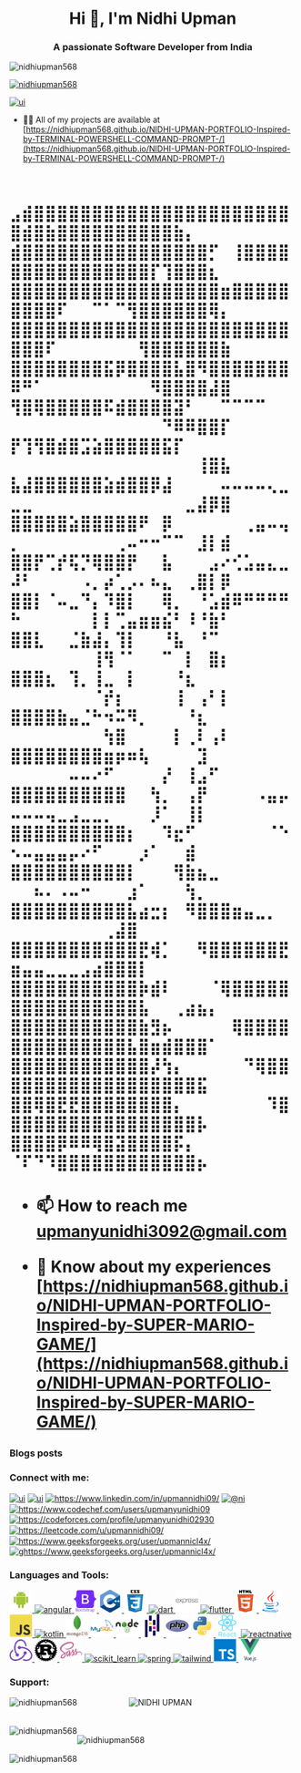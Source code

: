 <h1 align="center">Hi 👋, I'm Nidhi Upman</h1>
<h3 align="center">A passionate Software Developer from India</h3>

<p align="left"> <img src="https://komarev.com/ghpvc/?username=nidhiupman568&label=Profile%20views&color=0e75b6&style=flat" alt="nidhiupman568" /> </p>

<p align="left"> <a href="https://github.com/ryo-ma/github-profile-trophy"><img src="https://github-profile-trophy.vercel.app/?username=nidhiupman568" alt="nidhiupman568" /></a> </p>

<p align="left"> <a href="https://twitter.com/ui" target="blank"><img src="https://img.shields.io/twitter/follow/ui?logo=twitter&style=for-the-badge" alt="ui" /></a> </p>

- 👨‍💻 All of my projects are available at [https://nidhiupman568.github.io/NIDHI-UPMAN-PORTFOLIO-Inspired-by-TERMINAL-POWERSHELL-COMMAND-PROMPT-/](https://nidhiupman568.github.io/NIDHI-UPMAN-PORTFOLIO-Inspired-by-TERMINAL-POWERSHELL-COMMAND-PROMPT-/)

 ⠀<h1>⣠⣾⣿⣿⣿⣿⣿⣿⣿⣿⣿⣿⣿⣿⣿⣿⣿⣿⣿⣿⣿⣿⣿⣿⣿⣾⣿⣷⣿⣿⣿⣿⣿⣿⣿⣿⣿⣿⣷⡄⠀⠀
    ⣾⣿⣿⣿⣿⣿⣿⣿⣿⣿⣿⣿⣿⣿⣿⣿⣿⡋⠀⢸⣿⣿⣿⣿⣿⣿⣿⣿⣿⣿⣿⣿⣿⣿⣿⣿⡏⢹⣿⣿⣿⣆⠀
    ⣿⣿⣿⣿⣿⣿⣿⣿⣿⣿⣿⣿⣿⣿⣿⣿⣿⣿⣶⣿⣿⣿⣿⣿⣿⣿⣿⣿⠏⠀⠀⠉⠁⠉⢻⣿⣿⣿⣿⣿⣿⢿⡄
    ⣿⣿⣿⣿⣿⣿⣿⣿⣿⣿⣿⣿⣿⣿⣿⣿⣿⣿⣿⣿⣿⣿⣿⣿⣿⣿⣿⠏⠀⠀⠀⠀⠀⠀⠀⢻⣿⣿⣿⣿⣿⣿⣷
    ⣿⣿⣿⣿⣿⣿⣿⣿⣯⡿⣿⣿⣿⣿⣧⣿⠻⣿⣿⣿⣿⣿⣿⣿⠿⠛⠁⠀⠀⠀⠀⠀⠀⠀⠀⠀⠻⣿⣿⣿⣿⣼⣿
    ⢻⣿⢿⣿⣿⣿⣿⣿⠯⣾⣿⣿⣿⣿⣽⠃⠀⠀⠉⠉⠉⠉⠀⠀⠀⠀⠀⠀⠀⠀⠀⠀⠀⠀⠀⠀⠀⠙⠿⠿⣿⣿⡏
    ⡟⢹⢻⣿⣾⣿⣩⣵⣿⣿⣿⣿⣿⣯⡏⠀⠀⠀⠀⠀⠀⠀⠀⠀⠀⠀⠀⠀⠀⠀⠀⠀⠀⠀⠀⠀⠀⠀⠀⠀⢸⣿⣧
    ⣧⣼⣿⣿⣿⣿⣿⣿⣵⣾⣿⣿⡿⣼⠀⠀⠀⠀⠤⠤⠤⠤⢄⣀⣀⣀⠀⠀⠀⠀⠀⠀⠀⠀⠀⠀⠀⠀⠀⣀⣼⡿⣿
    ⣿⣿⣿⣿⣿⣵⣿⣿⣿⣿⣿⠟⠀⡿⠀⠀⠀⠀⠀⠀⢀⣤⠤⢤⡀⠀⠀⠀⠀⠀⠀⠀⠀⢀⠤⠒⠒⠉⠉⠀⣸⡇⣾
    ⣿⣿⡟⢉⡞⢯⡙⢿⣿⣿⡟⠀⠀⣧⠀⠀⠀⣠⠔⢊⣡⣤⣄⣀⠼⠃⠀⠀⠀⠀⠠⡀⡴⢁⡠⠄⠦⣄⠀⢀⣿⡇⡿
    ⣿⣿⡇⠈⠤⣀⠙⡄⠹⣿⡇⠀⠀⢿⡀⠀⠘⣡⣾⠿⠛⠛⠛⠛⠓⠀⠀⠀⠀⠀⠀⡇⡇⢉⣤⣶⣶⣮⠃⠸⠘⣷⠃
    ⣿⣿⣇⠀⠀⣈⣷⣼⡄⢹⡇⠀⠀⠘⣧⠀⠘⠉⠀⠀⠀⠀⠀⠀⠀⠀⠀⠀⠀⠀⠀⢸⢻⠈⠁⠀⠀⠉⠀⡇⠀⣿⡆
    ⣿⣿⣿⣆⠀⢹⡀⢸⣀⠀⡇⠀⠀⠀⠘⣆⠀⠀⠀⠀⠀⠀⠀⠀⠀⠀⠀⠀⠀⠀⠀⠈⡞⡆⠀⠀⠀⠀⢸⠀⢠⠃⡇
    ⣿⣿⣿⣿⣷⣤⣈⠓⠲⠭⠻⡀⠀⠀⠀⠘⣆⠀⠀⠀⠀⠀⠀⠀⠀⠀⠀⠀⠀⠀⠀⠀⢳⣿⠀⠀⠀⠀⡇⢀⠇⢠⠇
    ⣿⣿⣿⣿⣿⣿⣿⣿⣶⡶⠶⢧⠀⠀⠀⠀⣹⠀⠀⠀⠀⠀⠀⠀⠀⠀⠀⠀⠀⠤⠤⠔⠋⠀⠀⠀⠀⡜⠀⢸⣠⠋⠀
    ⣿⣿⣿⣿⣿⣿⣿⣿⣿⣿⠀⠀⢳⡀⠀⢠⡟⠀⠀⠀⠀⠠⣤⡤⠤⠤⠤⢤⣀⣠⣀⣀⡀⠀⠀⠀⡸⠁⠀⢸⡇⠀⠀
    ⣿⣿⣿⣿⣿⣿⣿⣿⣿⣿⡆⠀⠀⠹⣖⠋⠀⠀⠀⠀⠀⠀⠈⠑⠢⠤⣤⣤⣤⡤⠔⠋⠀⠀⠀⡰⠁⠀⠀⣾⠀⠀⠀
    ⣿⣿⣿⣿⣿⣿⣿⣿⣿⣿⡇⠀⠀⠀⢻⣷⣦⣀⠀⠀⠀⠀⠀⠀⠀⠀⠦⠄⠠⠤⠒⠀⠀⠀⣰⠁⠀⠀⠀⢳⡀⠀⠀
    ⣿⣿⣿⣿⣿⣿⣿⣿⣿⣿⣧⣴⣒⡆⠀⠻⣿⣿⣿⣶⣤⣀⡀⠀⠀⠀⠀⠀⠀⠀⠀⠀⢀⣼⣿⠀⠀⠀⠀⠀⠀⠀⠀
    ⣿⣿⣿⣿⣿⣿⣿⣿⣿⣿⣿⣟⢾⡁⠀⠀⠻⣿⣿⣿⣿⣿⣿⣟⣶⣤⣤⣀⣀⣀⣠⣴⣿⣿⣿⡇⠀⠀⠀⠀⠀⠀⠀
    ⣿⣿⣿⣿⣿⣿⣿⣿⣿⣿⣿⡷⣾⠇⠀⠀⠀⠈⢿⣿⣿⣿⣿⣿⣿⣿⣿⣿⣿⣿⣿⣿⣿⣿⣿⣧⠀⠀⢀⣴⣦⡄⠀
    ⣿⣿⣿⣿⣿⣿⣿⣿⣿⣿⣿⣷⣻⡦⠀⠀⠀⠀⠀⢿⣿⣿⣿⣿⣿⣿⣿⣿⣿⣿⣿⣿⣿⣿⣧⣿⣶⣾⣿⣿⣿⠁⠀
    ⣿⣿⣿⣿⣿⣿⣿⣿⣿⣿⣿⣿⡼⢳⡄⠀⠀⠀⠀⠀⠙⢿⣿⣿⣿⣿⣿⣿⣿⣿⣿⣿⣿⣿⣿⣿⣿⣿⣿⣿⣯⠀⠀
    ⣿⣿⢿⣿⣟⣟⣿⣿⣿⣿⣿⣿⣿⣿⡄⠀⠀⠀⠀⠀⠀⠀⠹⣿⣿⣿⣿⣿⣿⣿⣿⣿⣿⣿⣿⣿⣿⣿⣿⣿⡧⠀⠀
    ⣿⣿⣿⣿⡿⠿⠿⢿⣿⣽⣿⣿⣿⣿⡯⡄⠀⠀⠀⠀⠀⠀⠀⠀⠈⠏⠙⠹⣿⣿⣿⣿⣿⣿⣿⣿⣿⣿⣿⣿⡦⠀⠀<h1>

- 📫 How to reach me **upmanyunidhi3092@gmail.com**

- 📄 Know about my experiences [https://nidhiupman568.github.io/NIDHI-UPMAN-PORTFOLIO-Inspired-by-SUPER-MARIO-GAME/](https://nidhiupman568.github.io/NIDHI-UPMAN-PORTFOLIO-Inspired-by-SUPER-MARIO-GAME/)

### Blogs posts
<!-- BLOG-POST-LIST:START -->
<!-- BLOG-POST-LIST:END -->

<h3 align="left">Connect with me:</h3>
<p align="left">
<a href="https://dev.to/ui" target="blank"><img align="center" src="https://raw.githubusercontent.com/rahuldkjain/github-profile-readme-generator/master/src/images/icons/Social/devto.svg" alt="ui" height="30" width="40" /></a>
<a href="https://twitter.com/ui" target="blank"><img align="center" src="https://raw.githubusercontent.com/rahuldkjain/github-profile-readme-generator/master/src/images/icons/Social/twitter.svg" alt="ui" height="30" width="40" /></a>
<a href="https://linkedin.com/in/https://www.linkedin.com/in/upmannidhi09/" target="blank"><img align="center" src="https://raw.githubusercontent.com/rahuldkjain/github-profile-readme-generator/master/src/images/icons/Social/linked-in-alt.svg" alt="https://www.linkedin.com/in/upmannidhi09/" height="30" width="40" /></a>
<a href="https://medium.com/@ni" target="blank"><img align="center" src="https://raw.githubusercontent.com/rahuldkjain/github-profile-readme-generator/master/src/images/icons/Social/medium.svg" alt="@ni" height="30" width="40" /></a>
<a href="https://www.codechef.com/users/https://www.codechef.com/users/upmanyunidhi09" target="blank"><img align="center" src="https://cdn.jsdelivr.net/npm/simple-icons@3.1.0/icons/codechef.svg" alt="https://www.codechef.com/users/upmanyunidhi09" height="30" width="40" /></a>
<a href="https://codeforces.com/profile/https://codeforces.com/profile/upmanyunidhi02930" target="blank"><img align="center" src="https://raw.githubusercontent.com/rahuldkjain/github-profile-readme-generator/master/src/images/icons/Social/codeforces.svg" alt="https://codeforces.com/profile/upmanyunidhi02930" height="30" width="40" /></a>
<a href="https://www.leetcode.com/https://leetcode.com/u/upmannidhi09/" target="blank"><img align="center" src="https://raw.githubusercontent.com/rahuldkjain/github-profile-readme-generator/master/src/images/icons/Social/leet-code.svg" alt="https://leetcode.com/u/upmannidhi09/" height="30" width="40" /></a>
<a href="https://auth.geeksforgeeks.org/user/https://www.geeksforgeeks.org/user/upmannicl4x/" target="blank"><img align="center" src="https://raw.githubusercontent.com/rahuldkjain/github-profile-readme-generator/master/src/images/icons/Social/geeks-for-geeks.svg" alt="https://www.geeksforgeeks.org/user/upmannicl4x/" height="30" width="40" /></a>
<a href="/ghttps://www.geeksforgeeks.org/user/upmannicl4x/" target="blank"><img align="center" src="https://raw.githubusercontent.com/rahuldkjain/github-profile-readme-generator/master/src/images/icons/Social/rss.svg" alt="ghttps://www.geeksforgeeks.org/user/upmannicl4x/" height="30" width="40" /></a>
</p>

<h3 align="left">Languages and Tools:</h3>
<p align="left"> <a href="https://developer.android.com" target="_blank" rel="noreferrer"> <img src="https://raw.githubusercontent.com/devicons/devicon/master/icons/android/android-original-wordmark.svg" alt="android" width="40" height="40"/> </a> <a href="https://angular.io" target="_blank" rel="noreferrer"> <img src="https://angular.io/assets/images/logos/angular/angular.svg" alt="angular" width="40" height="40"/> </a> <a href="https://getbootstrap.com" target="_blank" rel="noreferrer"> <img src="https://raw.githubusercontent.com/devicons/devicon/master/icons/bootstrap/bootstrap-plain-wordmark.svg" alt="bootstrap" width="40" height="40"/> </a> <a href="https://www.w3schools.com/cpp/" target="_blank" rel="noreferrer"> <img src="https://raw.githubusercontent.com/devicons/devicon/master/icons/cplusplus/cplusplus-original.svg" alt="cplusplus" width="40" height="40"/> </a> <a href="https://www.w3schools.com/css/" target="_blank" rel="noreferrer"> <img src="https://raw.githubusercontent.com/devicons/devicon/master/icons/css3/css3-original-wordmark.svg" alt="css3" width="40" height="40"/> </a> <a href="https://dart.dev" target="_blank" rel="noreferrer"> <img src="https://www.vectorlogo.zone/logos/dartlang/dartlang-icon.svg" alt="dart" width="40" height="40"/> </a> <a href="https://expressjs.com" target="_blank" rel="noreferrer"> <img src="https://raw.githubusercontent.com/devicons/devicon/master/icons/express/express-original-wordmark.svg" alt="express" width="40" height="40"/> </a> <a href="https://flutter.dev" target="_blank" rel="noreferrer"> <img src="https://www.vectorlogo.zone/logos/flutterio/flutterio-icon.svg" alt="flutter" width="40" height="40"/> </a> <a href="https://www.w3.org/html/" target="_blank" rel="noreferrer"> <img src="https://raw.githubusercontent.com/devicons/devicon/master/icons/html5/html5-original-wordmark.svg" alt="html5" width="40" height="40"/> </a> <a href="https://www.java.com" target="_blank" rel="noreferrer"> <img src="https://raw.githubusercontent.com/devicons/devicon/master/icons/java/java-original.svg" alt="java" width="40" height="40"/> </a> <a href="https://developer.mozilla.org/en-US/docs/Web/JavaScript" target="_blank" rel="noreferrer"> <img src="https://raw.githubusercontent.com/devicons/devicon/master/icons/javascript/javascript-original.svg" alt="javascript" width="40" height="40"/> </a> <a href="https://kotlinlang.org" target="_blank" rel="noreferrer"> <img src="https://www.vectorlogo.zone/logos/kotlinlang/kotlinlang-icon.svg" alt="kotlin" width="40" height="40"/> </a> <a href="https://www.mongodb.com/" target="_blank" rel="noreferrer"> <img src="https://raw.githubusercontent.com/devicons/devicon/master/icons/mongodb/mongodb-original-wordmark.svg" alt="mongodb" width="40" height="40"/> </a> <a href="https://www.mysql.com/" target="_blank" rel="noreferrer"> <img src="https://raw.githubusercontent.com/devicons/devicon/master/icons/mysql/mysql-original-wordmark.svg" alt="mysql" width="40" height="40"/> </a> <a href="https://nodejs.org" target="_blank" rel="noreferrer"> <img src="https://raw.githubusercontent.com/devicons/devicon/master/icons/nodejs/nodejs-original-wordmark.svg" alt="nodejs" width="40" height="40"/> </a> <a href="https://pandas.pydata.org/" target="_blank" rel="noreferrer"> <img src="https://raw.githubusercontent.com/devicons/devicon/2ae2a900d2f041da66e950e4d48052658d850630/icons/pandas/pandas-original.svg" alt="pandas" width="40" height="40"/> </a> <a href="https://www.php.net" target="_blank" rel="noreferrer"> <img src="https://raw.githubusercontent.com/devicons/devicon/master/icons/php/php-original.svg" alt="php" width="40" height="40"/> </a> <a href="https://www.python.org" target="_blank" rel="noreferrer"> <img src="https://raw.githubusercontent.com/devicons/devicon/master/icons/python/python-original.svg" alt="python" width="40" height="40"/> </a> <a href="https://reactjs.org/" target="_blank" rel="noreferrer"> <img src="https://raw.githubusercontent.com/devicons/devicon/master/icons/react/react-original-wordmark.svg" alt="react" width="40" height="40"/> </a> <a href="https://reactnative.dev/" target="_blank" rel="noreferrer"> <img src="https://reactnative.dev/img/header_logo.svg" alt="reactnative" width="40" height="40"/> </a> <a href="https://redux.js.org" target="_blank" rel="noreferrer"> <img src="https://raw.githubusercontent.com/devicons/devicon/master/icons/redux/redux-original.svg" alt="redux" width="40" height="40"/> </a> <a href="https://www.rust-lang.org" target="_blank" rel="noreferrer"> <img src="https://raw.githubusercontent.com/devicons/devicon/master/icons/rust/rust-plain.svg" alt="rust" width="40" height="40"/> </a> <a href="https://sass-lang.com" target="_blank" rel="noreferrer"> <img src="https://raw.githubusercontent.com/devicons/devicon/master/icons/sass/sass-original.svg" alt="sass" width="40" height="40"/> </a> <a href="https://scikit-learn.org/" target="_blank" rel="noreferrer"> <img src="https://upload.wikimedia.org/wikipedia/commons/0/05/Scikit_learn_logo_small.svg" alt="scikit_learn" width="40" height="40"/> </a> <a href="https://spring.io/" target="_blank" rel="noreferrer"> <img src="https://www.vectorlogo.zone/logos/springio/springio-icon.svg" alt="spring" width="40" height="40"/> </a> <a href="https://tailwindcss.com/" target="_blank" rel="noreferrer"> <img src="https://www.vectorlogo.zone/logos/tailwindcss/tailwindcss-icon.svg" alt="tailwind" width="40" height="40"/> </a> <a href="https://www.typescriptlang.org/" target="_blank" rel="noreferrer"> <img src="https://raw.githubusercontent.com/devicons/devicon/master/icons/typescript/typescript-original.svg" alt="typescript" width="40" height="40"/> </a> <a href="https://vuejs.org/" target="_blank" rel="noreferrer"> <img src="https://raw.githubusercontent.com/devicons/devicon/master/icons/vuejs/vuejs-original-wordmark.svg" alt="vuejs" width="40" height="40"/> </a> </p>

<h3 align="left">Support:</h3>
<p><a href="https://www.buymeacoffee.com/nidhiupman568"> <img align="left" src="https://cdn.buymeacoffee.com/buttons/v2/default-yellow.png" height="50" width="210" alt="nidhiupman568" /></a><a href="https://ko-fi.com/NIDHI UPMAN"> <img align="left" src="https://cdn.ko-fi.com/cdn/kofi3.png?v=3" height="50" width="210" alt="NIDHI UPMAN" /></a></p><br><br>

<p><img align="left" src="https://github-readme-stats.vercel.app/api/top-langs?username=nidhiupman568&show_icons=true&locale=en&layout=compact" alt="nidhiupman568" /></p>

<p>&nbsp;<img align="center" src="https://github-readme-stats.vercel.app/api?username=nidhiupman568&show_icons=true&locale=en" alt="nidhiupman568" /></p>

<p><img align="center" src="https://github-readme-streak-stats.herokuapp.com/?user=nidhiupman568&" alt="nidhiupman568" /></p>
